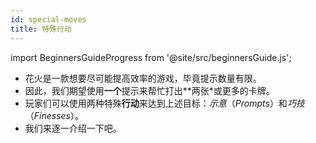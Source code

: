```yaml
---
id: special-moves
title: 特殊行动
---
```


import BeginnersGuideProgress from '@site/src/beginnersGuide.js';

<BeginnersGuideProgress id="special-moves" />

- 花火是一款想要尽可能提高效率的游戏，毕竟提示数量有限。
- 因此，我们期望使用**一个**提示来帮忙打出**两张*或更多的卡牌。
- 玩家们可以使用两种特殊**行动**来达到上述目标：*示意*（*Prompts*）和*巧技*（*Finesses*）。
- 我们来逐一介绍一下吧。
